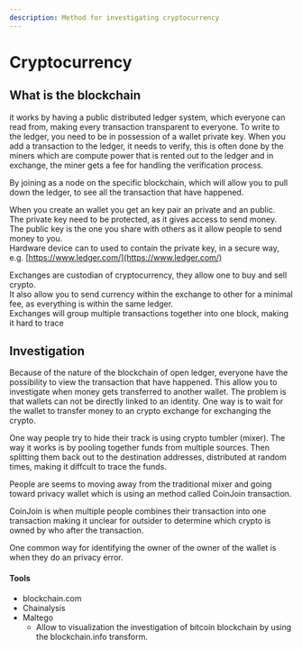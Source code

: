 ```yaml
---
description: Method for investigating cryptocurrency
---
```


# Cryptocurrency

## What is the blockchain

it works by having a public distributed ledger system, which everyone can read from, making every transaction transparent to everyone. To write to the ledger, you need to be in possession of a wallet private key. When you add a transaction to the ledger, it needs to verify, this is often done by the miners which are compute power that is rented out to the ledger and in exchange, the miner gets a fee for handling the verification process.

By joining as a node on the specific blockchain, which will allow you to pull down the ledger, to see all the transaction that have happened.

When you create an wallet you get an key pair an private and an public.\
The private key need to be protected, as it gives access to send money.\
The public key is the one you share with others as it allow people to send money to you.\
Hardware device can to used to contain the private key, in a secure way,\
e.g. [https://www.ledger.com/](https://www.ledger.com/)

Exchanges are custodian of cryptocurrency, they allow one to buy and sell crypto.\
It also allow you to send currency within the exchange to other for a minimal fee, as everything is within the same ledger.\
Exchanges will group multiple transactions together into one block, making it hard to trace

## Investigation

Because of the nature of the blockchain of open ledger, everyone have the possibility to view the transaction that have happened.
This allow you to investigate when money gets transferred to another wallet.
The problem is that wallets can not be directly linked to an identity.
One way is to wait for the wallet to transfer money to an crypto exchange for exchanging the crypto.

One way people try to hide their track is using crypto tumbler (mixer). 
The way it works is by pooling together funds from multiple sources. Then splitting them back out to the destination addresses, distributed at random times, making it diffcult to trace the funds.

People are seems to moving away from the traditional mixer and going toward privacy wallet which is using an method called CoinJoin transaction.

CoinJoin is when multiple people combines their transaction into one transaction making it unclear for outsider to determine which crypto is owned by who after the transaction.

One common way for identifying the owner of the owner of the wallet is when they do an privacy error.

#### Tools

* blockchain.com
* Chainalysis
* Maltego
  * Allow to visualization the investigation of bitcoin blockchain by using the blockchain.info transform.

